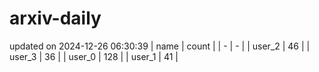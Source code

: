 # arxiv-daily
updated on 2024-12-26 06:30:39
| name | count |
| - | - |
| user_2 | 46 |
| user_3 | 36 |
| user_0 | 128 |
| user_1 | 41 |

